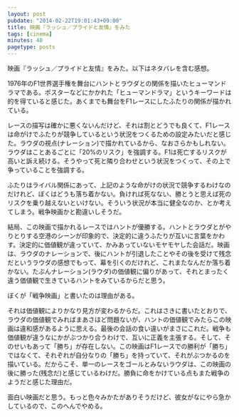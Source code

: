 ```yaml
---
layout: post
pubdate: "2014-02-22T19:01:43+09:00"
title: 映画『ラッシュ／プライドと友情』をみた
tags: [cinema]
minutes: 40
pagetype: posts
---
```

映画『ラッシュ／プライドと友情』をみた。以下はネタバレを含む感想。

1976年のF1世界選手権を舞台にハントとラウダとの関係を描いたヒューマンドラマである。ポスターなどにかかれた「ヒューマンドラマ」というキーワードは的を得ていると感じた。あくまでも舞台をF1レースにしたふたりの関係が描かれている。

レースの描写は確かに悪くないんだけど、それは割とどうでも良くて、F1レースは命がけでふたりが競争しているという状況をつくるための設定みたいだと感じた。ラウダの視点(ナレーション)で描かれているから、なおさらかもしれない。ラウダはことあるごとに「20%のリスク」を強調する。F1は死亡するリスクが高いと訴え続ける。そうやって死と隣り合わせという状況をつくって、その上で争っていることを強調する。

ふたりはライバル関係にあって、上記のような命がけの状況で競争するわけなのだけれど、ぼくはどうも落ち着かない。負ければ死なない、勝とうと思えば死のリスクを乗り越えないといけない。そういう状況が本当に健全なのか、とか考えてしまう。戦争映画かと勘違いしそうだ。

結局、この映画で描かれるレースではハントが優勝する。ハントとラウダとがやりとりする空港のシーンが印象的で、決定的に違うふたりが互いに言葉をかわす。決定的に価値観が違っていて、かみあっていないモヤモヤした会話だ。映画は、ラウダのナレーションで、後にハントが引退したことやその後を受けて残念だというラウダの感想でもって、幕を引くのだけれど、これまたなんだか落ち着かない。たぶんナレーション(ラウダ)の価値観に偏りがあって、それとまったく違う価値観で生きているハントをみているからだと思う。

ぼくが「戦争映画」と書いたのは理由がある。

それは価値観によりかなり見方が変わるからだ。これはさきに書いたとおりで、ラウダの価値観でみればまあさほど問題ないが、ハントの価値観でみたらこの映画は違和感があるように思える。最後の会話の食い違いがまさにこれだ。戦争も価値観が違うなにかがぶつかり合うわけで、互いに正義を主張する。そして、そのせいもあって「勝ち」が存在しない。この映画はF1レースでの勝利が「勝ち」ではなくて、それぞれが自分なりの「勝ち」を持っていて、それがぶつかるのを描いている。だからこそ、単一のレースをゴールとみないラウダは、この映画の後に勝った(残念だ)と感じているわけだ。勝負に命をかけている点もまた戦争のようだと感じた理由だ。

面白い映画だと思う。もっと色々みかたがありそうだけど、彼女がなにやら急かしているので、このへんでやめる。
